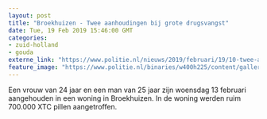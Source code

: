 ```yaml
---
layout: post
title: "Broekhuizen - Twee aanhoudingen bij grote drugsvangst"
date: Tue, 19 Feb 2019 15:46:00 GMT
categories: 
- zuid-holland 
- gouda 
externe_link: "https://www.politie.nl/nieuws/2019/februari/19/10-twee-aanhoudingen-bij-grote-drugsvangst.html"
feature_image: "https://www.politie.nl/binaries/w400h225/content/gallery/politie/nieuws/2019/februari/10-lg/xtc-pillen.jpg"
---
```


Een vrouw van 24 jaar en een man van 25 jaar zijn woensdag 13 februari aangehouden in een woning in Broekhuizen. In de woning werden ruim 700.000 XTC pillen aangetroffen.
